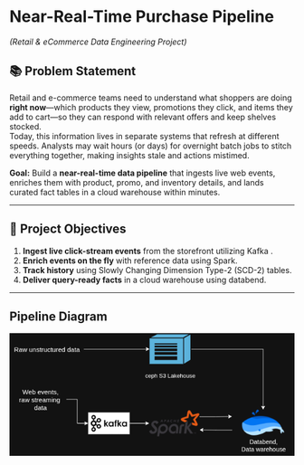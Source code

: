 # Near-Real-Time Purchase Pipeline  
*(Retail & eCommerce Data Engineering Project)*

## 📚 Problem Statement  
Retail and e-commerce teams need to understand what shoppers are doing **right now**—which products they view, promotions they click, and items they add to cart—so they can respond with relevant offers and keep shelves stocked.  
Today, this information lives in separate systems that refresh at different speeds. Analysts may wait hours (or days) for overnight batch jobs to stitch everything together, making insights stale and actions mistimed.

**Goal:** Build a **near-real-time data pipeline** that ingests live web events, enriches them with product, promo, and inventory details, and lands curated fact tables in a cloud warehouse within minutes.

---

## 🎯 Project Objectives
1. **Ingest live click-stream events** from the storefront utilizing Kafka .
2. **Enrich events on the fly** with reference data using Spark.
3. **Track history** using Slowly Changing Dimension Type-2 (SCD-2) tables.
4. **Deliver query-ready facts** in a cloud warehouse using databend.

---


## Pipeline Diagram

![diagram](screenshots/data-pipeline.drawio.png)
